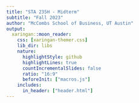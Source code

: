 ```yaml
---
title: "STA 235H - Midterm"
subtitle: "Fall 2023"
author: "McCombs School of Business, UT Austin"
output:
  xaringan::moon_reader:
    css: [xaringan-themer.css]
    lib_dir: libs
    nature:
      highlightStyle: github
      highlightLines: true
      countIncrementalSlides: false
      ratio: "16:9"
      beforeInit: ["macros.js"]
    includes:
      in_header: ["header.html"]
---
```

